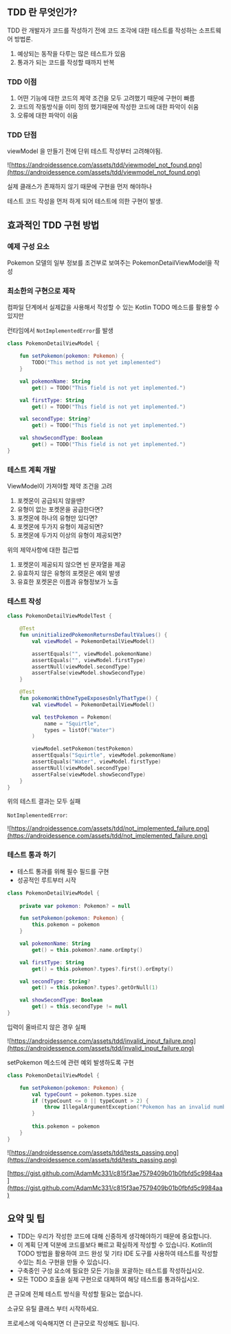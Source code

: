 ## TDD 란 무엇인가?

TDD 란 개발자가 코드를 작성하기 전에 코드 조각에 대한 테스트를 작성하는 소프트웨어 방법론.

1. 예상되는 동작을 다루는 많은 테스트가 있음
2. 통과가 되는 코드를 작성할 때까지 반복

### TDD 이점

1. 어떤 기능에 대한 코드의 제약 조건을 모두 고려했기 때문에 구현이 빠름
2. 코드의 작동방식을 이미 정의 했기때문에 작성한 코드에 대한 파악이 쉬움
3. 오류에 대한 파악이 쉬움

### TDD 단점

viewModel 을 만들기 전에 단위 테스트 작성부터 고려해야됨.

![https://androidessence.com/assets/tdd/viewmodel_not_found.png](https://androidessence.com/assets/tdd/viewmodel_not_found.png)

실제 클래스가 존재하지 않기 때문에 구현을 먼저 해야하나

테스트 코드 작성을 먼저 하게 되어 테스트에 의한 구현이 발생.

## 효과적인 TDD 구현 방법

### 예제 구성 요소

Pokemon 모델의 일부 정보를 조건부로 보여주는 PokemonDetailViewModel을 작성

### 최소한의 구현으로 제작

컴파일 단계에서 실제값을 사용해서 작성할 수 있는 Kotlin TODO 메소드를 활용할 수 있지만

런타임에서 `NotImplementedError`를 발생

```kotlin
class PokemonDetailViewModel {

    fun setPokemon(pokemon: Pokemon) {
        TODO("This method is not yet implemented")
    }

    val pokemonName: String
        get() = TODO("This field is not yet implemented.")

    val firstType: String
        get() = TODO("This field is not yet implemented.")

    val secondType: String?
        get() = TODO("This field is not yet implemented.")

    val showSecondType: Boolean
        get() = TODO("This field is not yet implemented.")
}
```

### 테스트 계획 개발

ViewModel이 가져야할 제약 조건을 고려

1. 포켓몬이 공급되지 않을땐?
2. 유형이 없는 포켓몬을 공급한다면?
3. 포켓몬에 하나의 유형만 있다면?
4. 포켓몬에 두가지 유형이 제공되면?
5. 포켓몬에 두가지 이상의 유형이 제공되면?

위의 제약사항에 대한 접근법

1. 포켓몬이 제공되지 않으면 빈 문자열을 제공
2. 유효하지 않은 유형의 포켓몬은 예외 발생
3. 유효한 포켓몬은 이름과 유형정보가 노출

### 테스트 작성

```kotlin
class PokemonDetailViewModelTest {

    @Test
    fun uninitializedPokemonReturnsDefaultValues() {
        val viewModel = PokemonDetailViewModel()

        assertEquals("", viewModel.pokemonName)
        assertEquals("", viewModel.firstType)
        assertNull(viewModel.secondType)
        assertFalse(viewModel.showSecondType)
    }

    @Test
    fun pokemonWithOneTypeExposesOnlyThatType() {
        val viewModel = PokemonDetailViewModel()

        val testPokemon = Pokemon(
            name = "Squirtle",
            types = listOf("Water")
        )

        viewModel.setPokemon(testPokemon)
        assertEquals("Squirtle", viewModel.pokemonName)
        assertEquals("Water", viewModel.firstType)
        assertNull(viewModel.secondType)
        assertFalse(viewModel.showSecondType)
    }
}
```

위의 테스트 결과는 모두 실패

`NotImplementedError`:

![https://androidessence.com/assets/tdd/not_implemented_failure.png](https://androidessence.com/assets/tdd/not_implemented_failure.png)

### 테스트 통과 하기

- 테스트 통과를 위해 필수 필드를 구현
- 성공적인 루트부터 시작

```kotlin
class PokemonDetailViewModel {
    
    private var pokemon: Pokemon? = null

    fun setPokemon(pokemon: Pokemon) {
        this.pokemon = pokemon
    }

    val pokemonName: String
        get() = this.pokemon?.name.orEmpty()

    val firstType: String
        get() = this.pokemon?.types?.first().orEmpty()

    val secondType: String?
        get() = this.pokemon?.types?.getOrNull(1)

    val showSecondType: Boolean
        get() = this.secondType != null
}
```

입력이 올바르지 않은 경우 실패

![https://androidessence.com/assets/tdd/invalid_input_failure.png](https://androidessence.com/assets/tdd/invalid_input_failure.png)

setPokemon 메소드에 관련 예외 발생하도록 구현

```kotlin
class PokemonDetailViewModel {

    fun setPokemon(pokemon: Pokemon) {
        val typeCount = pokemon.types.size
        if (typeCount <= 0 || typeCount > 2) {
            throw IllegalArgumentException("Pokemon has an invalid number of types.")
        }
        
        this.pokemon = pokemon
    }
}
```

![https://androidessence.com/assets/tdd/tests_passing.png](https://androidessence.com/assets/tdd/tests_passing.png)

[https://gist.github.com/AdamMc331/c815f3ae7579409b01b0fbfd5c9984aa](https://gist.github.com/AdamMc331/c815f3ae7579409b01b0fbfd5c9984aa)

## 요약 및 팁

- TDD는 우리가 작성한 코드에 대해 신중하게 생각해야하기 때문에 중요합니다.
- 이 계획 단계 덕분에 코드를보다 빠르고 확실하게 작성할 수 있습니다.
Kotlin의 TODO 방법을 활용하여 코드 완성 및 기타 IDE 도구를 사용하여 테스트를 작성할 수있는 최소 구현을 만들 수 있습니다.
- 구축중인 구성 요소에 필요한 모든 기능을 포괄하는 테스트를 작성하십시오.
- 모든 TODO 호출을 실제 구현으로 대체하여 해당 테스트를 통과하십시오.

큰 규모에 전체 테스트 방식을 작성할 필요는 없습니다.

소규모 유틸 클래스 부터 시작하세요.

프로세스에 익숙해지면 더 큰규모로 작성해도 됩니다.
